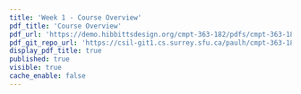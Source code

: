 ```yaml
---
title: 'Week 1 - Course Overview'
pdf_title: 'Course Overview'
pdf_url: 'https://demo.hibbittsdesign.org/cmpt-363-182/pdfs/cmpt-363-182-course-overview.pdf'
pdf_git_repo_url: 'https://csil-git1.cs.surrey.sfu.ca/paulh/cmpt-363-182-slides/blob/master/course-overview/slides.md'
display_pdf_title: true
published: true
visible: true
cache_enable: false
---
```

